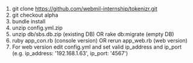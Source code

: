 
1. git clone https://github.com/webmil-internship/tokenizr.git
2. git checkout alpha
3. bundle install
4. unzip config.yml.zip
5. unzip db/sbs.db.zip (existing DB) OR rake db:migrate (empty DB)
6. ruby app_con.rb (console version) OR rerun app_web.rb (web version)
7. For web version edit config.yml and set valid ip_address and ip_port (e.g. ip_address: '192.168.1.63', ip_port: '4567')
